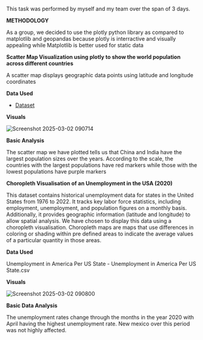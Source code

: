 This task was performed by myself and my team over the span of 3 days.

**METHODOLOGY**

As a group, we decided to use the plotly python library as compared to matplotlib and geopandas because plotly is interractive and visually appealing while Matplotlib is better used for static data

**Scatter Map Visualization using plotly to show the world population across different countries**

A scatter map displays geographic data points using latitude and longitude coordinates

**Data Used**

- <a href= "https://github.com/Cocoaman256/Map-Visualisations/blob/main/world_population.csv">Dataset</a>

**Visuals**

![Screenshot 2025-03-02 090714](https://github.com/user-attachments/assets/a4f65367-01ad-4540-a2f7-593ecc8378ad)


**Basic Analysis**

The scatter map we have plotted tells us that China and India have the largest population sizes over the years. According to the scale, the countries with the largest populations have red markers while those with the lowest populations have purple markers

**Choropleth Visualisation of an Unemployment in the USA (2020)**

This dataset contains historical unemployment data for states in the United States from 1976 to 2022. It tracks key labor force statistics, including employment, unemployment, and population figures on a monthly basis. Additionally, it provides geographic information (latitude and longitude) to allow spatial analysis.
We have chosen to display this data using a choropleth visualisation.
Choropleth maps are maps that use differences in coloring or shading within pre defined areas to indicate the average values of a particular quantity in those areas.

**Data Used**

Unemployment in America Per US State - Unemployment in America Per US State.csv

**Visuals**

![Screenshot 2025-03-02 090800](https://github.com/user-attachments/assets/2ffd6415-5f5f-4207-80dc-5892802c0789)


**Basic Data Analysis**

The unemployment rates change through the months in the year 2020 with April having the highest unemployment rate. New mexico over this period was not highly affected.
